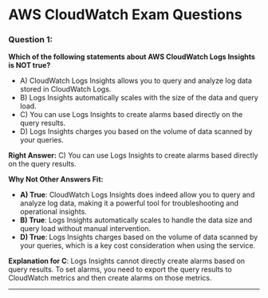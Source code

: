 # AWS CloudWatch Exam Questions

### Question 1:
**Which of the following statements about AWS CloudWatch Logs Insights is NOT true?**

- A) CloudWatch Logs Insights allows you to query and analyze log data stored in CloudWatch Logs.
- B) Logs Insights automatically scales with the size of the data and query load.
- C) You can use Logs Insights to create alarms based directly on the query results.
- D) Logs Insights charges you based on the volume of data scanned by your queries.

**Right Answer:**
C) You can use Logs Insights to create alarms based directly on the query results.

**Why Not Other Answers Fit:**
- **A) True**: CloudWatch Logs Insights does indeed allow you to query and analyze log data, making it a powerful tool for troubleshooting and operational insights.
- **B) True**: Logs Insights automatically scales to handle the data size and query load without manual intervention.
- **D) True**: Logs Insights charges based on the volume of data scanned by your queries, which is a key cost consideration when using the service.
  
**Explanation for C**: Logs Insights cannot directly create alarms based on query results. To set alarms, you need to export the query results to CloudWatch metrics and then create alarms on those metrics.

---
